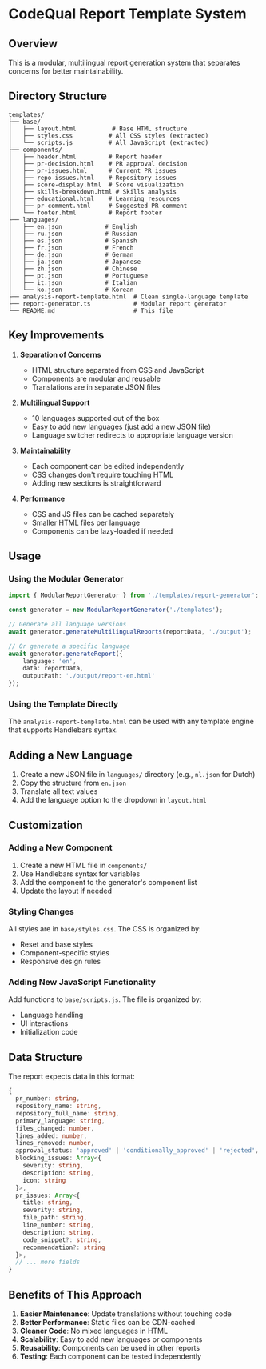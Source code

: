 # CodeQual Report Template System

## Overview

This is a modular, multilingual report generation system that separates concerns for better maintainability.

## Directory Structure

```
templates/
├── base/
│   ├── layout.html          # Base HTML structure
│   ├── styles.css          # All CSS styles (extracted)
│   └── scripts.js          # All JavaScript (extracted)
├── components/
│   ├── header.html         # Report header
│   ├── pr-decision.html    # PR approval decision
│   ├── pr-issues.html      # Current PR issues
│   ├── repo-issues.html    # Repository issues
│   ├── score-display.html  # Score visualization
│   ├── skills-breakdown.html # Skills analysis
│   ├── educational.html    # Learning resources
│   ├── pr-comment.html     # Suggested PR comment
│   └── footer.html         # Report footer
├── languages/
│   ├── en.json            # English
│   ├── ru.json            # Russian
│   ├── es.json            # Spanish
│   ├── fr.json            # French
│   ├── de.json            # German
│   ├── ja.json            # Japanese
│   ├── zh.json            # Chinese
│   ├── pt.json            # Portuguese
│   ├── it.json            # Italian
│   └── ko.json            # Korean
├── analysis-report-template.html  # Clean single-language template
├── report-generator.ts            # Modular report generator
└── README.md                      # This file
```

## Key Improvements

1. **Separation of Concerns**
   - HTML structure separated from CSS and JavaScript
   - Components are modular and reusable
   - Translations are in separate JSON files

2. **Multilingual Support**
   - 10 languages supported out of the box
   - Easy to add new languages (just add a new JSON file)
   - Language switcher redirects to appropriate language version

3. **Maintainability**
   - Each component can be edited independently
   - CSS changes don't require touching HTML
   - Adding new sections is straightforward

4. **Performance**
   - CSS and JS files can be cached separately
   - Smaller HTML files per language
   - Components can be lazy-loaded if needed

## Usage

### Using the Modular Generator

```typescript
import { ModularReportGenerator } from './templates/report-generator';

const generator = new ModularReportGenerator('./templates');

// Generate all language versions
await generator.generateMultilingualReports(reportData, './output');

// Or generate a specific language
await generator.generateReport({
    language: 'en',
    data: reportData,
    outputPath: './output/report-en.html'
});
```

### Using the Template Directly

The `analysis-report-template.html` can be used with any template engine that supports Handlebars syntax.

## Adding a New Language

1. Create a new JSON file in `languages/` directory (e.g., `nl.json` for Dutch)
2. Copy the structure from `en.json`
3. Translate all text values
4. Add the language option to the dropdown in `layout.html`

## Customization

### Adding a New Component

1. Create a new HTML file in `components/`
2. Use Handlebars syntax for variables
3. Add the component to the generator's component list
4. Update the layout if needed

### Styling Changes

All styles are in `base/styles.css`. The CSS is organized by:
- Reset and base styles
- Component-specific styles
- Responsive design rules

### Adding New JavaScript Functionality

Add functions to `base/scripts.js`. The file is organized by:
- Language handling
- UI interactions
- Initialization code

## Data Structure

The report expects data in this format:

```typescript
{
  pr_number: string,
  repository_name: string,
  repository_full_name: string,
  primary_language: string,
  files_changed: number,
  lines_added: number,
  lines_removed: number,
  approval_status: 'approved' | 'conditionally_approved' | 'rejected',
  blocking_issues: Array<{
    severity: string,
    description: string,
    icon: string
  }>,
  pr_issues: Array<{
    title: string,
    severity: string,
    file_path: string,
    line_number: string,
    description: string,
    code_snippet?: string,
    recommendation?: string
  }>,
  // ... more fields
}
```

## Benefits of This Approach

1. **Easier Maintenance**: Update translations without touching code
2. **Better Performance**: Static files can be CDN-cached
3. **Cleaner Code**: No mixed languages in HTML
4. **Scalability**: Easy to add new languages or components
5. **Reusability**: Components can be used in other reports
6. **Testing**: Each component can be tested independently